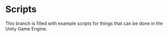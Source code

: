 # Scripts
This branch is filled with example scripts for things that can be done in the Unity Game Engine.

